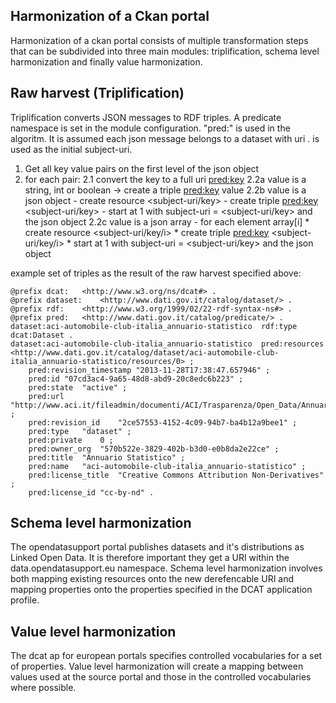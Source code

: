 Harmonization of a Ckan portal
-------------------------------

Harmonization of a ckan portal consists of multiple transformation steps that can be subdivided into three main modules: triplification, schema level harmonization and finally value harmonization.

## Raw harvest (Triplification)
Triplification converts JSON messages to RDF triples. A predicate namespace is set in the module configuration. "pred:" is used in the algoritm. It is assumed each json message belongs to a dataset with uri <dataset-uri>. <dataset-uri> is used as the initial subject-uri.

1. Get all key value pairs on the first level of the json object
2. for each pair:
	2.1 convert the key to a full uri <pred:key>
	2.2a value is a string, int or boolean -> create a triple <subject-uri> <pred:key> value
	2.2b value is a json object
		- create resource <subject-uri/key>
		- create triple <subject-uri> <pred:key> <subject-uri/key>
		- start at 1 with subject-uri = <subject-uri/key> and the json object
	2.2c value is a json array
		- for each element array[i]
				* create resource <subject-uri/key/i>
				* create triple <subject-uri> <pred:key> <subject-uri/key/i>
				* start at 1 with subject-uri = <subject-uri/key> and the json object

example set of triples as the result of the raw harvest specified above:

```
@prefix dcat:	<http://www.w3.org/ns/dcat#> .
@prefix dataset:	<http://www.dati.gov.it/catalog/dataset/> .
@prefix rdf:	<http://www.w3.org/1999/02/22-rdf-syntax-ns#> .
@prefix pred:	<http://www.dati.gov.it/catalog/predicate/> .
dataset:aci-automobile-club-italia_annuario-statistico	rdf:type	dcat:Dataset .
dataset:aci-automobile-club-italia_annuario-statistico	pred:resources	<http://www.dati.gov.it/catalog/dataset/aci-automobile-club-italia_annuario-statistico/resources/0> ;
	pred:revision_timestamp	"2013-11-28T17:38:47.657946" ;
	pred:id	"07cd3ac4-9a65-48d8-abd9-20c8edc6b223" ;
	pred:state	"active" ;
	pred:url	"http://www.aci.it/fileadmin/documenti/ACI/Trasparenza/Open_Data/Annuario_statistico.pdf" ;
	pred:revision_id	"2ce57553-4152-4c09-94b7-ba4b12a9bee1" ;
	pred:type	"dataset" ;
	pred:private	0 ;
	pred:owner_org	"570b522e-3829-402b-b3d0-e0b8da2e22ce" ;
	pred:title	"Annuario Statistico" ;
	pred:name	"aci-automobile-club-italia_annuario-statistico" ;
	pred:license_title	"Creative Commons Attribution Non-Derivatives" ;
	pred:license_id	"cc-by-nd" .
```


## Schema level harmonization
The opendatasupport portal publishes datasets and it's distributions as Linked Open Data. It is therefore important they get a URI within the data.opendatasupport.eu namespace.
Schema level harmonization involves both mapping existing resources onto the new derefencable URI and mapping properties onto the properties specified in the DCAT application profile.

## Value level harmonization
The dcat ap for european portals specifies controlled vocabularies for a set of properties. Value level harmonization will create a mapping between values used at the source portal and those in the controlled vocabularies where possible.
